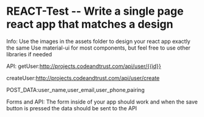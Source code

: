 # REACT-Test -- Write a single page react app that matches a design

Info:
Use the images in the assets folder to design your react app exactly the same
Use material-ui for most components, but feel free to use other libraries if needed

API:
getUser:http://projects.codeandtrust.com/api/user/{{id}}

createUser:http://projects.codeandtrust.com/api/user/create

POST_DATA:user_name,user_email,user_phone,pairing

Forms and API:
The form inside of your app should work and when the save button is pressed the data should be sent to the API
